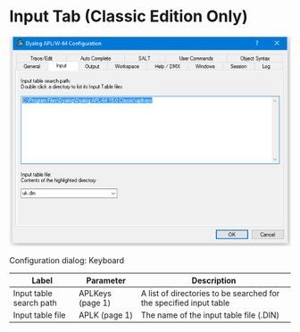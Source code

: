 # Input Tab (Classic Edition Only)

![configuration dialog input tab](../img/configuration-dialog-input-tab.png)

Configuration dialog: Keyboard

| Label | Parameter | Description |
| --- | --- | ---  |
| Input table search path | APLKeys (page 1) | A list of directories to be searched for the specified input table |
| Input table file | APLK (page 1) | The name of the input table file (.DIN) |
